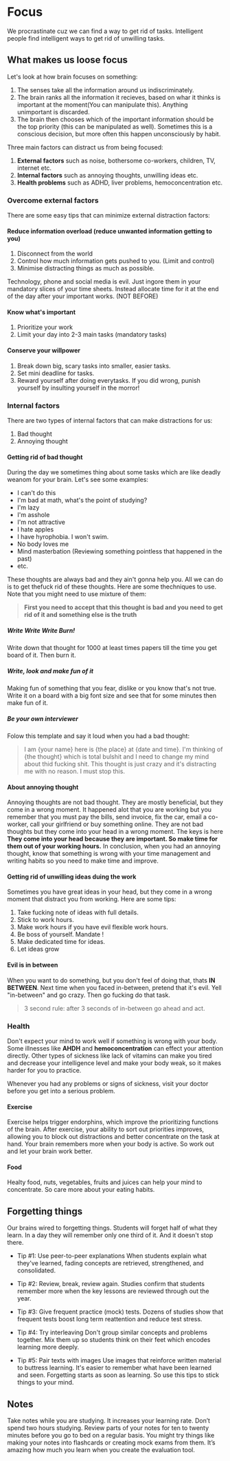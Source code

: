 # Focus

We procrastinate cuz we can find a way to get rid of tasks. Intelligent people find intelligent ways to get rid of unwilling tasks.

## What makes us loose focus

Let's look at how brain focuses on something:

1. The senses take all the information around us indiscriminately.
2. The brain ranks all the information it recieves, based on whar it thinks is important at the moment(You can manipulate this). Anything unimportant is discarded.
3. The brain then chooses which of the important information should be the top priority (this can be manipulated as well). Sometimes this is a conscious decision, but more often this happen unconsciously by habit.

Three main factors can distract us from being focused:

1. **External factors** such as noise, bothersome co-workers, children, TV, internet etc.
2. **Internal factors** such as annoying thoughts, unwilling ideas etc.
3. **Health problems** such as ADHD, liver problems, hemoconcentration etc.

### Overcome external factors

There are some easy tips that can minimize external distraction factors:

#### Reduce information overload (reduce unwanted information getting to you)

1. Disconnect from the world
2. Control how much information gets pushed to you. (Limit and control)
3. Minimise distracting things as much as possible.

Technology, phone and social media is evil. Just ingore them in your mandatory slices of your time sheets. Instead allocate time for it at the end of the day after your important works. (NOT BEFORE)

#### Know what's important

1. Prioritize your work
2. Limit your day into 2-3 main tasks (mandatory tasks)

#### Conserve your willpower

1. Break down big, scary tasks into smaller, easier tasks.
2. Set mini deadline for tasks.
3. Reward yourself after doing everytasks. If you did wrong, punish yourself by insulting yourself in the morror!

### Internal factors

There are two types of internal factors that can make distractions for us:

1. Bad thought
2. Annoying thought

#### Getting rid of bad thought

During the day we sometimes thing about some tasks which are like deadly weanom for your brain. Let's see some examples:

- I can't do this
- I'm bad at math, what's the point of studying?
- I'm lazy
- I'm asshole
- I'm not attractive
- I hate apples
- I have hyrophobia. I won't swim.
- No body loves me
- Mind masterbation (Reviewing something pointless that happened in the past)
- etc.

These thoughts are always bad and they ain't gonna help you. All we can do is to get thefuck rid of these thoughts. Here are some thechniques to use. Note that you might need to use mixture of them:

> **First you need to accept that this thought is bad and you need to get rid of it and something else is the truth**

##### Write Write Write Burn!

Write down that thought for 1000 at least times papers till the time you get board of it. Then burn it.

##### Write, look and make fun of it

Making fun of something that you fear, dislike or you know that's not true. Write it on a board with a big font size and see that for some minutes then make fun of it.

##### Be your own interviewer

Folow this template and say it loud when you had a bad thought:

> I am {your name} here is {the place} at {date and time}. I'm thinking of {the thought} which is total bulshit and I need to change my mind about thid fucking shit. This thought is just crazy and it's distracting me with no reason. I must stop this.

#### About annoying thought

Annoying thoughts are not bad thought. They are mostly beneficial, but they come in a wrong moment. It happened alot that you are working but you remember that you must pay the bills, send invoice, fix the car, email a co-worker, call your girlfriend or buy something online. They are not bad thoughts but they come into your head in a wrong moment. The keys is here **They come into your head because they are important. So make time for them out of your working hours.** In conclusion, when you had an annoying thought, know that something is wrong with your time management and writing habits so you need to make time and improve.

#### Getting rid of unwilling ideas duing the work

Sometimes you have great ideas in your head, but they come in a wrong moment that distract you from working. Here are some tips:

1. Take fucking note of ideas with full details.
2. Stick to work hours.
3. Make work hours if you have evil flexible work hours.
4. Be boss of yourself. Mandate !
5. Make dedicated time for ideas.
6. Let ideas grow

#### Evil is in between

When you want to do something, but you don't feel of doing that, thats **IN BETWEEN**.
Next time when you faced in-between, pretend that it's evil. Yell "in-between" and go crazy. Then go fucking do that task.

> 3 second rule: after 3 seconds of in-between go ahead and act.

### Health

Don't expect your mind to work well if something is wrong with your body. Some illnesses like **AHDH** and **hemoconcentration** can effect your attention directly. Other types of sickness like lack of vitamins can make you tired and decrease your intelligence level and make your body weak, so it makes harder for you to practice.

Whenever you had any problems or signs of sickness, visit your doctor before you get into a serious problem.

#### Exercise

Exercise helps trigger endorphins, which improve the prioritizing functions of the brain. After exercise, your ability to sort out priorities improves, allowing you to block out distractions and better concentrate on the task at hand. Your brain remembers more when your body is active. So work out and let your brain work better.

#### Food

Healty food, nuts, vegetables, fruits and juices can help your mind to concentrate. So care more about your eating habits.

## Forgetting things

Our brains wired to forgetting things. Students will forget half of what they learn. In a day they will remember only one third of it. And it doesn't stop there.

- Tip #1: Use peer-to-peer explanations
When students explain what they've learned, fading concepts are retrieved, strengthened, and consolidated.

- Tip #2: Review, break, review again.
Studies confirm that students remember more when the key lessons are reviewed through out the year.

- Tip #3: Give frequent practice (mock) tests.
Dozens of studies show that frequent tests boost long term reattention and reduce test stress.

- Tip #4: Try interleaving
Don't group similar concepts and problems together. Mix them up so students think on their feet which encodes learning more deeply.

- Tip #5: Pair texts with images
Use images that reinforce written material to buttress learning. It's easier to remember what have been learned and seen.
Forgetting starts as soon as learning. So use this tips to stick things to your mind.

## Notes

Take notes while you are studying. It increases your learning rate. Don’t spend two hours studying. Review parts of your notes for ten to twenty minutes before you go to bed on a regular basis. You might try things like making your notes into flashcards or creating mock exams from them. It’s amazing how much you learn when you create the evaluation tool.

